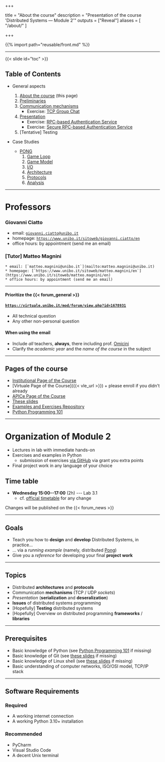 
+++

title = "About the course"
description = "Presentation of the course 'Distributed Systems — Module 2'"
outputs = ["Reveal"]
aliases = [
    "/about/"
]

+++

{{% import path="reusable/front.md" %}}

---

{{< slide id="toc" >}}

## Table of Contents

* General aspects
    1. [About the course](./) (this page)
    1. [Preliminaries](./preliminaries/)
    1. [Communication mechanisms](./communication/)
        - Exercise: [TCP Group Chat](./communication/#/exercise-tcp-group-chat)
    1. [Presentation](./presentation/)
        - Exercise: [RPC-based Authentication Service](./presentation/#/exercise-rpc-auth-service)
        - Exercise: [Secure RPC-based Authentication Service](./presentation/#/exercise-rpc-auth-service-secure)
    1. \[Tentative\] Testing <!-- [Testing](./testing/) -->

    <!-- [Miscellanea](./misc/) -->

* Case Studies
    - [PONG](./pong/)
        1. [Game Loop](./pong/#/game-loop)
        1. [Game Model](./pong/#/model)
        1. [I/O](./pong/#/io)
        1. [Architecture](./pong/#/architecture)
        1. [Protocols](./pong/#/protocols)
        1. [Analysis](./pong/#/analysis)

---

# Professors

### Giovanni Ciatto
  * email: [`giovanni.ciatto@unibo.it`](mailto:giovanni.ciatto@unibo.it)
  * homepage: [`https://www.unibo.it/sitoweb/giovanni.ciatto/en`](https://www.unibo.it/sitoweb/giovanni.ciatto/en)
  * office hours: by appointment (send me an email)

### \[Tutor\] Matteo Magnini
    * email: [`matteo.magnini@unibo.it`](mailto:matteo.magnini@unibo.it)
    * homepage: [`https://www.unibo.it/sitoweb/matteo.magnini/en`](https://www.unibo.it/sitoweb/matteo.magnini/en)
    * office hours: by appointment (send me an email)

---

#### Prioritize the {{< forum_general >}}

#### [`https://virtuale.unibo.it/mod/forum/view.php?id=1678931`](https://virtuale.unibo.it/mod/forum/view.php?id=1678931)
  * All technical question
  * Any other non-personal question

<p>

#### When using the email
  * Include *all* teachers, **always**, there including prof. [Omicini](mailto:andrea.omicini@unibo.it)
  * Clarify the _academic year_ and the _name of the course_ in the subject

---

## Pages of the course

- [Institutional Page of the Course](https://www.unibo.it/it/studiare/dottorati-master-specializzazioni-e-altra-formazione/insegnamenti/insegnamento/2024/493397)
- [Virtuale Page of the Course]({{< vle_url >}})
      + please enroll if you didn't already
- [APICe Page of the Course](https://apice.unibo.it/xwiki/bin/view/Course/Ds2425/)
- [These slides](https://unibo-fc-isi-ds.github.io/slides-module2/)
- [Examples and Exercises Repository](https://github.com/unibo-fc-isi-ds/lab-snippets)
- [Python Programming 101](https://matteomagnini.github.io/distributed-systems-python-101/#/)

---

# Organization of Module 2

- Lectures in lab with immediate hands-on
- Exercises and examples in Python
    * submission of exercises [via GitHub](https://github.com/) via grant you extra points
- Final project work in any language of your choice

## Time table

* **Wednesday 15:00--17:00** (2h) --- Lab 3.1
    - cf. [official timetable](https://www.unibo.it/en/study/phd-professional-masters-specialisation-schools-and-other-programmes/course-unit-catalogue/course-unit/2024/493397/orariolezioni) for any change

Changes will be published on the {{< forum_news >}}

---

## Goals

- Teach you how to __design__ and __develop__ Distributed Systems, in practice...
- ... via a _running example_ (namely, distributed [Pong](https://en.wikipedia.org/wiki/Pong))
- Give you a _reference_ for developing your final __project work__

---

## Topics

- Distributed __architectures__ and __protocols__
- Communication __mechanisms__ (TCP / UDP _sockets_)
- _Presentation_ (__serialization__ and __deseralization__)
- __Issues__ of distributed systems programming
- \[Hopefully\] __Testing__ distributed systems
- \[Hopefully\] Overview on distributed programming __frameworks__ / __libraries__

---

## Prerequisites

- Basic knowledge of Python (see [Python Programming 101](https://matteomagnini.github.io/distributed-systems-python-101/#/) if missing)
- Basic knowledge of Git (see [these slides](https://unibo-dtm-se.github.io/course-slides/dvcs-basics/#/) if missing)
- Basic knowledge of Linux shell (see [these slides](https://unibo-dtm-se.github.io/course-slides/preliminaries/#/) if missing)
- Basic understanding of computer networks, ISO/OSI model, TCP/IP stack

---

## Software Requirements

### Required
* A working internet connection
* A working Python 3.10+ installation

### Recommended

* PyCharm
* Visual Studio Code
* A decent Unix terminal